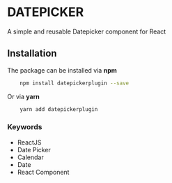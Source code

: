 # DATEPICKER

A simple and reusable Datepicker component for React 

## Installation
The package can be installed via **npm**

```bash
    npm install datepickerplugin --save
```

Or via **yarn**

```bash
    yarn add datepickerplugin
```


### Keywords
- ReactJS
- Date Picker
- Calendar
- Date
- React Component
